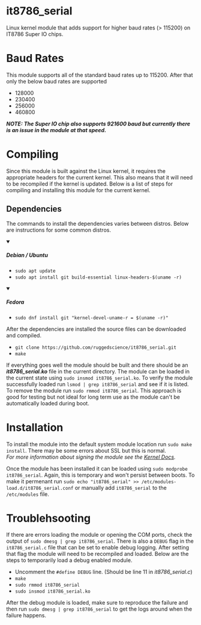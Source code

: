 # it8786_serial
Linux kernel module that adds support for higher baud rates (> 115200) on IT8786 Super IO chips.

# Baud Rates
This module supports all of the standard baud rates up to 115200. After that only the below baud rates are supported

* 128000
* 230400
* 256000
* 460800

***NOTE: The Super IO chip also supports 921600 baud but currently there is an issue in the module at that speed.***

# Compiling
Since this module is built against the Linux kernel, it requires the appropriate headers for the current kernel. This also means that it will need to be recompiled if the kernel is updated. Below is a list of steps for compiling and installing this module for the current kernel.

## Dependencies
The commands to install the dependencies varies between distros. Below are instructions for some common distros.
<details open>
<summary><h5>Debian / Ubuntu</h5></summary>

* `sudo apt update`
* `sudo apt install git build-essential linux-headers-$(uname -r)`
</details>

<details open>
<summary><h5>Fedora</h5></summary>

* `sudo dnf install git "kernel-devel-uname-r = $(uname -r)"`
</details>

After the dependencies are installed the source files can be downloaded and compiled.
* `git clone https://github.com/ruggedscience/it8786_serial.git`
* `make`

If everything goes well the module should be built and there should be an ***it8786_serial.ko*** file in the current directory. The module can be loaded in the current state using `sudo insmod it8786_serial.ko`. To verify the module successfully loaded run `lsmod | grep it8786_serial` and see if it is listed. To remove the module run `sudo rmmod it8786_serial`. This approach is good for testing but not ideal for long term use as the module can't be automatically loaded during boot.

# Installation
To install the module into the default system module location run `sudo make install`. There may be some errors about SSL but this is normal.  
*For more information about signing the module see the [Kernel Docs](https://www.kernel.org/doc/html/v4.15/admin-guide/module-signing.html).*

Once the module has been installed it can be loaded using `sudo modprobe it8786_serial`. Again, this is temporary and won't persist between boots. To make it permenant run `sudo echo "it8786_serial" >> /etc/modules-load.d/it8786_serial.conf` or manually add `it8786_serial` to the `/etc/modules` file.

# Troublehsooting
If there are errors loading the module or opening the COM ports, check the output of `sudo dmesg | grep it8786_serial`. There is also a `DEBUG` flag in the `it8786_serial.c` file that can be set to enable debug logging. After setting that flag the module will need to be recompiled and loaded. Below are the steps to temporarily load a debug enabled module.

* Uncomment the `#define DEBUG` line. (Should be line 11 in *it8786_serial.c*)
* `make`
* `sudo rmmod it8786_serial`
* `sudo insmod it8786_serial.ko`

After the debug module is loaded, make sure to reproduce the failure and then run `sudo dmesg | grep it8786_serial` to get the logs around when the failure happens.

